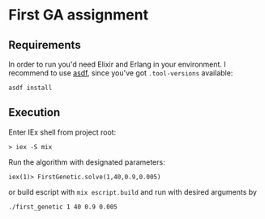 # First GA assignment

## Requirements
In order to run you'd need Elixir and Erlang in your environment. I recommend to use [asdf](https://github.com/asdf-vm/asdf), since you've got `.tool-versions` available:
```
asdf install
```

## Execution
Enter IEx shell from project root:
```
> iex -S mix
```

Run the algorithm with designated parameters:
```
iex(1)> FirstGenetic.solve(1,40,0.9,0.005)
```

or build escript with `mix escript.build` and run with desired arguments by 
```
./first_genetic 1 40 0.9 0.005
```

